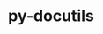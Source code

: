 ---
title: "py-docutils"
layout: cache
categories: [package, v0.20.0]
meta: {"versions": ["0.19"], "compilers": ["gcc@=11.1.0", "gcc@=11.3.0", "gcc@=7.3.1", "gcc@=7.5.0"], "oss": ["amzn2", "ubuntu18.04", "ubuntu20.04", "ubuntu22.04"], "platforms": ["linux"], "targets": ["aarch64", "neoverse_n1", "ppc64le", "x86_64_v3"], "stacks": ["aws-ahug", "aws-ahug-aarch64", "aws-isc", "aws-isc-aarch64", "e4s", "e4s-power", "ml-linux-x86_64-cuda", "radiuss", "root"], "num_specs": 10, "num_specs_by_stack": {"aws-isc-aarch64": 2, "root": 10, "aws-ahug-aarch64": 4, "aws-isc": 1, "aws-ahug": 2, "radiuss": 1, "e4s-power": 1, "e4s": 1, "ml-linux-x86_64-cuda": 1}}
spec_details: [{"hash": "tgfhcl3i76436yobypwrwvhfllteedqx", "compiler": "gcc@=7.3.1", "versions": ["0.19"], "os": "amzn2", "platform": "linux", "target": "aarch64", "variants": ["build_system=python_pip"], "stacks": ["aws-isc-aarch64", "root", "aws-ahug-aarch64"], "size": "-", "tarball": "https://binaries.spack.io/v0.20.0/build_cache/linux-amzn2-aarch64/gcc-7.3.1/py-docutils-0.19/linux-amzn2-aarch64-gcc-7.3.1-py-docutils-0.19-tgfhcl3i76436yobypwrwvhfllteedqx.spack"}, {"hash": "rc4ofxzspqk5kbrwhtjhddg7vfl3rb6z", "compiler": "gcc@=7.3.1", "versions": ["0.19"], "os": "amzn2", "platform": "linux", "target": "aarch64", "variants": ["build_system=python_pip"], "stacks": ["root", "aws-ahug-aarch64"], "size": "-", "tarball": "https://binaries.spack.io/v0.20.0/build_cache/linux-amzn2-aarch64/gcc-7.3.1/py-docutils-0.19/linux-amzn2-aarch64-gcc-7.3.1-py-docutils-0.19-rc4ofxzspqk5kbrwhtjhddg7vfl3rb6z.spack"}, {"hash": "ahiccob3662wqf5clb3fzg7sslcqakth", "compiler": "gcc@=7.3.1", "versions": ["0.19"], "os": "amzn2", "platform": "linux", "target": "neoverse_n1", "variants": ["build_system=python_pip"], "stacks": ["aws-isc-aarch64", "root", "aws-ahug-aarch64"], "size": "-", "tarball": "https://binaries.spack.io/v0.20.0/build_cache/linux-amzn2-neoverse_n1/gcc-7.3.1/py-docutils-0.19/linux-amzn2-neoverse_n1-gcc-7.3.1-py-docutils-0.19-ahiccob3662wqf5clb3fzg7sslcqakth.spack"}, {"hash": "xfy3t6sqsy4rwfj3tbbkltt6bo55eq7a", "compiler": "gcc@=7.3.1", "versions": ["0.19"], "os": "amzn2", "platform": "linux", "target": "neoverse_n1", "variants": ["build_system=python_pip"], "stacks": ["root", "aws-ahug-aarch64"], "size": "-", "tarball": "https://binaries.spack.io/v0.20.0/build_cache/linux-amzn2-neoverse_n1/gcc-7.3.1/py-docutils-0.19/linux-amzn2-neoverse_n1-gcc-7.3.1-py-docutils-0.19-xfy3t6sqsy4rwfj3tbbkltt6bo55eq7a.spack"}, {"hash": "6vkt6s6zwubprksd4q2k3yveokjjv6jz", "compiler": "gcc@=7.3.1", "versions": ["0.19"], "os": "amzn2", "platform": "linux", "target": "x86_64_v3", "variants": ["build_system=python_pip"], "stacks": ["aws-isc", "root", "aws-ahug"], "size": "-", "tarball": "https://binaries.spack.io/v0.20.0/build_cache/linux-amzn2-x86_64_v3/gcc-7.3.1/py-docutils-0.19/linux-amzn2-x86_64_v3-gcc-7.3.1-py-docutils-0.19-6vkt6s6zwubprksd4q2k3yveokjjv6jz.spack"}, {"hash": "ca3dholiv2tmtgtvkads5z6vkqujkndb", "compiler": "gcc@=7.3.1", "versions": ["0.19"], "os": "amzn2", "platform": "linux", "target": "x86_64_v3", "variants": ["build_system=python_pip"], "stacks": ["root", "aws-ahug"], "size": "-", "tarball": "https://binaries.spack.io/v0.20.0/build_cache/linux-amzn2-x86_64_v3/gcc-7.3.1/py-docutils-0.19/linux-amzn2-x86_64_v3-gcc-7.3.1-py-docutils-0.19-ca3dholiv2tmtgtvkads5z6vkqujkndb.spack"}, {"hash": "yiwke5qsfsf7kwaorvibjsy5vg3exkiy", "compiler": "gcc@=7.5.0", "versions": ["0.19"], "os": "ubuntu18.04", "platform": "linux", "target": "x86_64_v3", "variants": ["build_system=python_pip"], "stacks": ["root", "radiuss"], "size": "-", "tarball": "https://binaries.spack.io/v0.20.0/build_cache/linux-ubuntu18.04-x86_64_v3/gcc-7.5.0/py-docutils-0.19/linux-ubuntu18.04-x86_64_v3-gcc-7.5.0-py-docutils-0.19-yiwke5qsfsf7kwaorvibjsy5vg3exkiy.spack"}, {"hash": "galwxuq56s6sjgximorlse4y2bqgopbh", "compiler": "gcc@=11.1.0", "versions": ["0.19"], "os": "ubuntu20.04", "platform": "linux", "target": "ppc64le", "variants": ["build_system=python_pip"], "stacks": ["e4s-power", "root"], "size": "-", "tarball": "https://binaries.spack.io/v0.20.0/build_cache/linux-ubuntu20.04-ppc64le/gcc-11.1.0/py-docutils-0.19/linux-ubuntu20.04-ppc64le-gcc-11.1.0-py-docutils-0.19-galwxuq56s6sjgximorlse4y2bqgopbh.spack"}, {"hash": "ene4scysiscytl226e4tntwgadqrz4zm", "compiler": "gcc@=11.1.0", "versions": ["0.19"], "os": "ubuntu20.04", "platform": "linux", "target": "x86_64_v3", "variants": ["build_system=python_pip"], "stacks": ["root", "e4s"], "size": "-", "tarball": "https://binaries.spack.io/v0.20.0/build_cache/linux-ubuntu20.04-x86_64_v3/gcc-11.1.0/py-docutils-0.19/linux-ubuntu20.04-x86_64_v3-gcc-11.1.0-py-docutils-0.19-ene4scysiscytl226e4tntwgadqrz4zm.spack"}, {"hash": "t6bbi6j6u7qkbzy6ref77aowsbnakeyf", "compiler": "gcc@=11.3.0", "versions": ["0.19"], "os": "ubuntu22.04", "platform": "linux", "target": "x86_64_v3", "variants": ["build_system=python_pip"], "stacks": ["ml-linux-x86_64-cuda", "root"], "size": "-", "tarball": "https://binaries.spack.io/v0.20.0/build_cache/linux-ubuntu22.04-x86_64_v3/gcc-11.3.0/py-docutils-0.19/linux-ubuntu22.04-x86_64_v3-gcc-11.3.0-py-docutils-0.19-t6bbi6j6u7qkbzy6ref77aowsbnakeyf.spack"}]
---